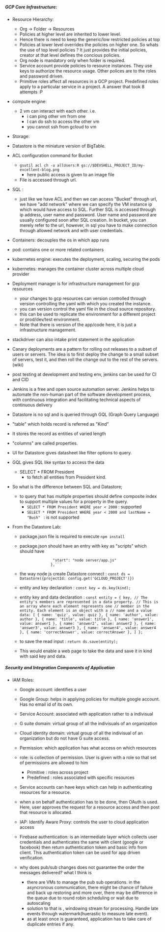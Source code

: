 ##### GCP Core Infrastructure:
* Resource Hierarchy:
  * Org -> Folder -> Resources
  * Policies at higher level are inherited to lower level.
  * Hence there is need to keep the generic/low restricted policies at top
  * Policies at lower level overrides the policies on higher one. So whats the use of top level policies ? It just provides the initial policies, creator at that level defines the concious policies.
  * Org node is mandatory only when folder is required.
  * Service account provide policies to resource instances. They use keys to authorize the resource usage. Other polices are to the roles and password driven.
  * Primitive roles affect all resources in a GCP project. Predefined roles apply to a particular service in a project. A answer that took 8 attempts :P
  
* compute engine:
  * 2 vm can interact with each other. i.e.
    * i can ping other vm from one
    * I can do ssh to access the other vm
    * you cannot ssh from gcloud to vm

* Storage:
 * Datastore is the miniature version of BigTable.
 * ACL configuration command for Bucket
   * ```gsutil acl ch -u allUsers:R gs://$DEVSHELL_PROJECT_ID/my-excellent-blog.png```
     * here public access is given to an image file
   * File is accessed through url.  

* SQL :
  * just like we have ACL and then we can access "Bucket" through url,  we have "add network" where we can specify the VM instance ip which would have access to SQL. Further SQL is accessed through ip address, user name and password. User name and password are usually configured soon after SQL creation. In bucket, you can merely refer to the url, however, in sql you have to make connection through allowed network and with user credentials.

* Containers: decouples the os in which app runs
* pod: contains one or more related containers
* kubernetes engine: executes the deployment, scaling, securing the pods
* kubernetes: manages the container cluster across multiple cloud provider
* Deployment manager is for infrastructure management for gcp resources
  * your changes to gcp resources can version controlled through version controlling the yaml with which you created the instance.
  * you can version control the yaml file in the cloud source repository.
  * this can be used to replicate the environment for a different project or prod/dev/test environment.
  * Note that there is version of the app/code here, it is just a infrastructure management.

* stackdriver can also intake print statement in the application

* Canary deployments are a pattern for rolling out releases to a subset of users or servers. The idea is to first deploy the change to a small subset of servers, test it, and then roll the change out to the rest of the servers. (wiki)

* post testing at development and testing env, jenkins can be used for CI and CID
 * Jenkins is a free and open source automation server. Jenkins helps to automate the non-human part of the software development process, with continuous integration and facilitating technical aspects of continuous delivery

* Datastore is no sql and is queried through GQL (Graph Query Language)
 * "table" which holds record is referred as "Kind"
 * It stores the record as entities of varied length
 * "columns" are called properties.
 * UI for Datastore gives datasheet like filter options to query.
 * GQL gives SQL like syntax to access the data 
    * SELECT * FROM President 
      * to fetch all entities from President kind.
 * So what is the difference between SQL and Datastore;
   * to query that has multiple properties should define composite index to support  multiple values for a property in the query.
     * ```SELECT * FROM President WHERE year < 2000``` : supported
     * ```SELECT * FROM President WHERE year < 2000 and lastName = "Bush" ``` : is not supported 
     
* From the Datastore Lab:
  * package.json file is required to execute ```npm install```
  * package.json should have an entry with key as "scripts" which should have 
    ```"scripts": {
                   "start": "node server/app.js"
                  },```
  * the way node js create Datastore connect : ```const ds = Datastore({projectId: config.get('GCLOUD_PROJECT')})```
  * entity and key declaration : ```const key = ds.key(kind);```
  * entity key and data declaration : ```const entity = {
   key,
// The entity's members are represented in a data property.
// This is an array where each element represents one
// member in the entity. Each element is an object with a // name and a value
   data: [
     { name: 'quiz', value: quiz },
     { name: 'author', value: author },
     { name: 'title', value: title },
     { name: 'answer1', value: answer1 },
     { name: 'answer2', value: answer2 },
     { name: 'answer3', value: answer3 },
     { name: 'answer4', value: answer4 },
     { name: 'correctAnswer', value: correctAnswer },
   ]
 };```
 
  *   to save the read input : ```return ds.save(entity);```
  * This would enable a web page to take the data and save it in kind with said key and data.

##### Security and Integration Components of Application
* IAM Roles:
  * Google account: identifies a user
  * Google Group: helps in applying policies for multiple google account. Has no email id of its own.
  * Service Account: associated with application rather to a indivisual
  * G suite domain: virtual group of all the indivisuals of an organization
  * Cloud identity domain: virtual group of all the indivisual of an organization but do not have G suite access.
  
  * Permission:  which application has what access on which resources
  * role: is collection of permission. User is given with a role so that set of permissions are allowed to him
      * Primitive : roles across project
      * Predefined : roles associated with specific resources
      
  * Service accounts can have keys which can help in authenticating resources for a resource. 
  * when a on behalf authentication has to be done, then OAuth is used. Here, user approves the request for a resource access and then post that resource is allocated.
  * IAP: Identify Aware Proxy: controls the user to cloud application access
  * Firebase authentication: is an intermediate layer which collects user credentials and authenticates the same with client (google or facebook) then return authentication token and basic info from client. This authentication token can be used for app driven verification.
  
  * why does pub/sub changes does not guarantee the order the messages delivered? what I think is
    * there are VMs to manage the pub sub operations. in the asyncronous communication, there might be chance of failure and back up restoring and more over, there may be difference in the queue due to round robin scheduling or wait due to autoscaling
    * solution to that is ,  windowing stream for processing. Handle late events through watermark(huerastic to measure late event).
    * as at least once is guaranteed, application has to take care of duplicate entries if any.
  
